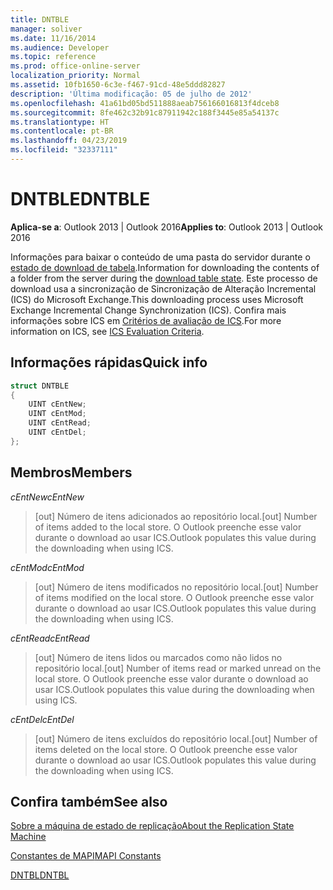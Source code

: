 ```yaml
---
title: DNTBLE
manager: soliver
ms.date: 11/16/2014
ms.audience: Developer
ms.topic: reference
ms.prod: office-online-server
localization_priority: Normal
ms.assetid: 10fb1650-6c3e-f467-91cd-48e5ddd82827
description: 'Última modificação: 05 de julho de 2012'
ms.openlocfilehash: 41a61bd05bd511888aeab756166016813f4dceb8
ms.sourcegitcommit: 8fe462c32b91c87911942c188f3445e85a54137c
ms.translationtype: HT
ms.contentlocale: pt-BR
ms.lasthandoff: 04/23/2019
ms.locfileid: "32337111"
---
```

# <a name="dntble"></a><span data-ttu-id="b81b4-103">DNTBLE</span><span class="sxs-lookup"><span data-stu-id="b81b4-103">DNTBLE</span></span>

  
  
<span data-ttu-id="b81b4-104">**Aplica-se a**: Outlook 2013 | Outlook 2016</span><span class="sxs-lookup"><span data-stu-id="b81b4-104">**Applies to**: Outlook 2013 | Outlook 2016</span></span> 
  
<span data-ttu-id="b81b4-105">Informações para baixar o conteúdo de uma pasta do servidor durante o [estado de download de tabela](download-table-state.md).</span><span class="sxs-lookup"><span data-stu-id="b81b4-105">Information for downloading the contents of a folder from the server during the [download table state](download-table-state.md).</span></span> <span data-ttu-id="b81b4-106">Este processo de download usa a sincronização de Sincronização de Alteração Incremental (ICS) do Microsoft Exchange.</span><span class="sxs-lookup"><span data-stu-id="b81b4-106">This downloading process uses Microsoft Exchange Incremental Change Synchronization (ICS).</span></span> <span data-ttu-id="b81b4-107">Confira mais informações sobre ICS em [Critérios de avaliação de ICS](https://msdn.microsoft.com/library/aa579252%28EXCHG.80%29.aspx).</span><span class="sxs-lookup"><span data-stu-id="b81b4-107">For more information on ICS, see [ICS Evaluation Criteria](https://msdn.microsoft.com/library/aa579252%28EXCHG.80%29.aspx).</span></span>
  
## <a name="quick-info"></a><span data-ttu-id="b81b4-108">Informações rápidas</span><span class="sxs-lookup"><span data-stu-id="b81b4-108">Quick info</span></span>

```cpp
struct DNTBLE 
{ 
    UINT cEntNew; 
    UINT cEntMod; 
    UINT cEntRead; 
    UINT cEntDel; 
};
```

## <a name="members"></a><span data-ttu-id="b81b4-109">Membros</span><span class="sxs-lookup"><span data-stu-id="b81b4-109">Members</span></span>

 <span data-ttu-id="b81b4-110">_cEntNew_</span><span class="sxs-lookup"><span data-stu-id="b81b4-110">_cEntNew_</span></span>
  
> <span data-ttu-id="b81b4-111">[out] Número de itens adicionados ao repositório local.</span><span class="sxs-lookup"><span data-stu-id="b81b4-111">[out] Number of items added to the local store.</span></span> <span data-ttu-id="b81b4-112">O Outlook preenche esse valor durante o download ao usar ICS.</span><span class="sxs-lookup"><span data-stu-id="b81b4-112">Outlook populates this value during the downloading when using ICS.</span></span>
    
 <span data-ttu-id="b81b4-113">_cEntMod_</span><span class="sxs-lookup"><span data-stu-id="b81b4-113">_cEntMod_</span></span>
  
> <span data-ttu-id="b81b4-114">[out] Número de itens modificados no repositório local.</span><span class="sxs-lookup"><span data-stu-id="b81b4-114">[out] Number of items modified on the local store.</span></span> <span data-ttu-id="b81b4-115">O Outlook preenche esse valor durante o download ao usar ICS.</span><span class="sxs-lookup"><span data-stu-id="b81b4-115">Outlook populates this value during the downloading when using ICS.</span></span>
    
 <span data-ttu-id="b81b4-116">_cEntRead_</span><span class="sxs-lookup"><span data-stu-id="b81b4-116">_cEntRead_</span></span>
  
> <span data-ttu-id="b81b4-117">[out] Número de itens lidos ou marcados como não lidos no repositório local.</span><span class="sxs-lookup"><span data-stu-id="b81b4-117">[out] Number of items read or marked unread on the local store.</span></span> <span data-ttu-id="b81b4-118">O Outlook preenche esse valor durante o download ao usar ICS.</span><span class="sxs-lookup"><span data-stu-id="b81b4-118">Outlook populates this value during the downloading when using ICS.</span></span>
    
 <span data-ttu-id="b81b4-119">_cEntDel_</span><span class="sxs-lookup"><span data-stu-id="b81b4-119">_cEntDel_</span></span>
  
> <span data-ttu-id="b81b4-120">[out] Número de itens excluídos do repositório local.</span><span class="sxs-lookup"><span data-stu-id="b81b4-120">[out] Number of items deleted on the local store.</span></span> <span data-ttu-id="b81b4-121">O Outlook preenche esse valor durante o download ao usar ICS.</span><span class="sxs-lookup"><span data-stu-id="b81b4-121">Outlook populates this value during the downloading when using ICS.</span></span>
    
## <a name="see-also"></a><span data-ttu-id="b81b4-122">Confira também</span><span class="sxs-lookup"><span data-stu-id="b81b4-122">See also</span></span>



[<span data-ttu-id="b81b4-123">Sobre a máquina de estado de replicação</span><span class="sxs-lookup"><span data-stu-id="b81b4-123">About the Replication State Machine</span></span>](about-the-replication-state-machine.md)
  
[<span data-ttu-id="b81b4-124">Constantes de MAPI</span><span class="sxs-lookup"><span data-stu-id="b81b4-124">MAPI Constants</span></span>](mapi-constants.md)
  
[<span data-ttu-id="b81b4-125">DNTBL</span><span class="sxs-lookup"><span data-stu-id="b81b4-125">DNTBL</span></span>](dntbl.md)

